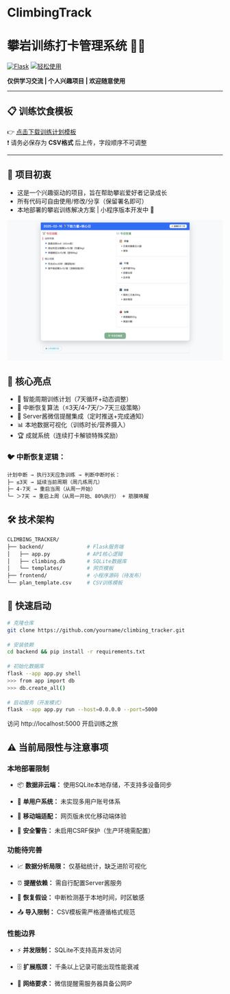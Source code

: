 # ClimbingTrack
# 攀岩训练打卡管理系统 🧗‍♂️

[![Flask](https://img.shields.io/badge/Flask-3.0.0-green)](https://flask.palletsprojects.com)
[![轻松使用](https://img.shields.io/badge/License-自由使用-green)]()

**仅供学习交流 | 个人兴趣项目 | 欢迎随意使用**

---

## 📋 训练饮食模板
👉 [点击下载训练计划模板](plan_template.csv)  
❗ 请务必保存为 **CSV格式** 后上传，字段顺序不可调整

---

## 🎯 项目初衷

- 这是一个兴趣驱动的项目，旨在帮助攀岩爱好者记录成长
- 所有代码可自由使用/修改/分享（保留署名即可）
- 本地部署的攀岩训练解决方案 | 小程序版本开发中 🚧




![网页预览](https://github.com/Weining5619/ClimbingTrack/blob/main/pic/Webpage_preview.jpg)

## 🌟 核心亮点
- 📅 智能周期训练计划（7天循环+动态调整）
- 🔄 中断恢复算法（≤3天/4-7天/＞7天三级策略）
- 🚨 Server酱微信提醒集成（定时推送+完成通知）
- 📊 本地数据可视化（训练时长/营养摄入）
- 🏆 成就系统（连续打卡解锁特殊奖励）

### 🐦 中断恢复逻辑：
```bash
计划中断 → 执行3天应急训练 → 判断中断时长：
├─ ≤3天 → 延续当前周期（周几练周几）  
├─ 4-7天 → 重启当周（从周一开始）  
└─ ＞7天 → 重启上周（从周一开始、80%执行） + 筋膜唤醒  
```


## 🛠️ 技术架构

```bash
CLIMBING_TRACKER/
├── backend/              # Flask服务端
│   ├── app.py            # API核心逻辑
│   ├── climbing.db       # SQLite数据库
│   └── templates/        # 网页模板
├── frontend/             # 小程序源码（待发布）
└── plan_template.csv     # CSV训练模板
```


## 🚀 快速启动

```bash
# 克隆仓库
git clone https://github.com/yourname/climbing_tracker.git

# 安装依赖
cd backend && pip install -r requirements.txt

# 初始化数据库
flask --app app.py shell
>>> from app import db
>>> db.create_all()

# 启动服务（开发模式）
flask --app app.py run --host=0.0.0.0 --port=5000
```
访问 http://localhost:5000 开启训练之旅


## ⚠️ 当前局限性与注意事项
### 本地部署限制
  - 📦 **数据非云端：** 使用SQLite本地存储，不支持多设备同步

  - 👥 **单用户系统：** 未实现多用户账号体系

  - 📱 **移动端适配：** 网页版未优化移动端体验

  - 🔐 **安全警告：** 未启用CSRF保护（生产环境需配置）

### 功能待完善
  - 📈 **数据分析局限：** 仅基础统计，缺乏进阶可视化

  - ⏰ **提醒依赖：** 需自行配置Server酱服务

  - 🔄 **恢复假设：** 中断检测基于本地时间，时区敏感

  - 📤 **导入限制：** CSV模板需严格遵循格式规范

### 性能边界
  - ⚡ **并发限制：** SQLite不支持高并发访问

  - 🗄️ **扩展瓶颈：** 千条以上记录可能出现性能衰减

  - 📡 **网络要求：** 微信提醒需服务器具备公网IP

